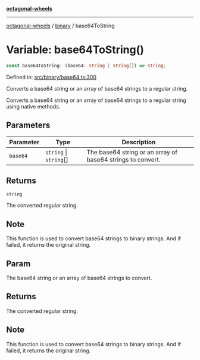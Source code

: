 [**octagonal-wheels**](../../README.md)

***

[octagonal-wheels](../../modules.md) / [binary](../README.md) / base64ToString

# Variable: base64ToString()

```ts
const base64ToString: (base64: string | string[]) => string;
```

Defined in: [src/binary/base64.ts:300](https://github.com/vrtmrz/octagonal-wheels/blob/main/src/binary/base64.ts#L300)

Converts a base64 string or an array of base64 strings to a regular string.

Converts a base64 string or an array of base64 strings to a regular string using native methods.

## Parameters

| Parameter | Type | Description |
| ------ | ------ | ------ |
| `base64` | `string` \| `string`[] | The base64 string or an array of base64 strings to convert. |

## Returns

`string`

The converted regular string.

## Note

This function is used to convert base64 strings to binary strings. And if failed, it returns the original string.

## Param

The base64 string or an array of base64 strings to convert.

## Returns

The converted regular string.

## Note

This function is used to convert base64 strings to binary strings. And if failed, it returns the original string.
